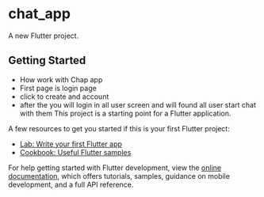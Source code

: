 # chat_app

A new Flutter project.

## Getting Started
 - How work with Chap app
 - First page is login page 
 - click to create and account 
 - after the you will login in all user screen and will found all user start chat with them 
This project is a starting point for a Flutter application.

A few resources to get you started if this is your first Flutter project:

- [Lab: Write your first Flutter app](https://docs.flutter.dev/get-started/codelab)
- [Cookbook: Useful Flutter samples](https://docs.flutter.dev/cookbook)

For help getting started with Flutter development, view the
[online documentation](https://docs.flutter.dev/), which offers tutorials,
samples, guidance on mobile development, and a full API reference.
